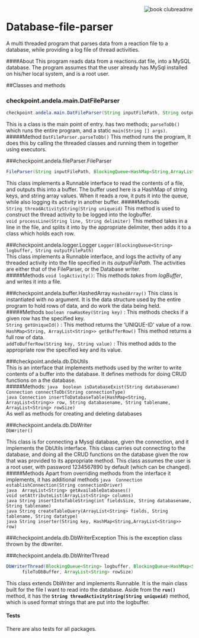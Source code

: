 <img src="https://dl.dropboxusercontent.com/s/cpq8wvg976bqmnf/icon.png?dl=0?raw=1" alt="book clubreadme" align="right" />


# Database-file-parser
A multi threaded program that parses data from a reaction file to a database, while providing a log file of thread activities.

####About
This program reads data from a reactions.dat file, into a MySQL database. The program assumes that the user already has MySql installed on his/her local system, and is a root user. 

##Classes and methods
### checkpoint.andela.main.DatFileParser  
``` java  
checkpoint.andela.main.DatFileParser(String inputFilePath, String outputFilePath)  
```  
This is a class is the main point of entry. has two methods; `parseToDb()` which runs the entire program, and a static `main(String [] args)`.
#####Method
`DatFileParser.parseToDb()` 
This method runs the program, It does this by calling the threaded classes and running them in together using executors.   

###checkpoint.andela.fileParser.FileParser   
```java  
FileParser(String inputFilePath, BlockingQueue<HashMap<String,ArrayList<String>>> fileToDbBuffer, BlockingQueue<String> logbuffer) 
 ```  
  
This class implements a Runnable interface to read the contents of a file, and outputs this into a buffer. The buffer used here is a HashMap of string keys, and string array values. When it reads a row, it puts it into the queue, while also logging its activity in another buffer. 
#####Methods  
`String threadActivityString(String uniqueid)` This method is used to construct the thread activity to be logged into the logbuffer.  
`void processLine(String line, String delimiter)` This method takes in a line in the file, and splits it into by the appropriate delimiter, then adds it to a class which holds each row.  

###checkpoint.andela.logger.Logger
`Logger(BlockingQueue<String> logbuffer, String outputFilePath)`   
This class implements a Runnable interface, and logs the activity of any threaded activity into the file specified in its *outputFilePath*. The activities are either that of the FileParser, or the Database writer.   
#####Methods
`void logActivity()`: This methods *takes*  from *logBuffer*, and writes it into a file.  

###checkpoint.andela.buffer.HashedArray
`HashedArray()` This class is instantiated with no argument. It is the data structure used by the entire program to hold rows of data, and do work the data being held.   
#####Methods
`boolean rowHasKey(String key)` : This methods checks if a given row has the specified key.  
`String getUniqueId()` : This method returns the 'UNIQUE-ID' value of a row.  
`HashMap<String, ArrayList<String>> getBufferRow()` This method returns a full row of data.  
`addToBufferRow(String key, String value)` : This method adds to the appropriate row the specified key and its value.

###checkpoint.andela.db.DbUtils  
This is an interface that implements methods used by the writer to write contents of a buffer into the database. It defines methods for doing CRUD functions on a the database.  
#####Methods: 
`java 
 boolean isDatabaseExist(String databasename)`   
`Connection connectToDb(String connectionType)`  
`java Connection insertToDatabaseTable(HashMap<String, ArrayList<String>> row, String databasename, String tablename, ArrayList<String> rowSize)`   
As well as methods for creating and deleting databases  

###checkpoint.andela.db.DbWriter  
`DbWriter()`    

This class is for connecting a Mysql database, given the connection, and it implements the DbUtils interface. This class carries out connecting to the database, and doing all the CRUD functions on the database given the row that was provided to its appropriate method. This class assumes the user is a root user, with password 1234567890 by default (which can be changed). 
#####Methods
Apart from overriding methods from the interface it implements, it has additional methods
`java  Connection establishConnection(String connectionDriver)`  
`java  ArrayList<String> getAvailableDatabases()`  
`void setAttributeList(ArrayList<String> columns)`     
 `java String insertIntoTableString(int fieldsSize, String databasename, String tablename)`   
`java String createTableQuery(ArrayList<String> fields, String tablename, String datatype)`   
`java String inserter(String key, HashMap<String,ArrayList<String>> row)`    

###checkpoint.andela.db.DbWriterException
This is the exception class thrown by the dbwriter.

###checkpoint.andela.db.DbWriterThread
```java
DbWriterThread(BlockingQueue<String> logbuffer, BlockingQueue<HashMap<String,ArrayList<String>>>
      fileToDbBuffer, ArrayList<String> rowSize)
```   
This class extends DbWriter and implements Runnable. It is the main class built for the file I want to read into the database. Aside from the **`run()`** method, it has the **`String threadActivityString(String uniqueid)`** method, which is used format strings that are put into the logbuffer.  

#### Tests  
There are also tests for all packages.

 

